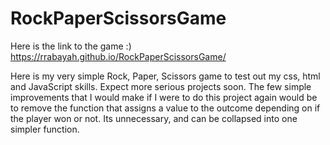 # RockPaperScissorsGame

Here is the link to the game :) https://rrabayah.github.io/RockPaperScissorsGame/

Here is my very simple Rock, Paper, Scissors game to test out my css, html and JavaScript skills. Expect more serious projects soon. The few simple improvements that I would make if I were to do this project again would be to remove the function that assigns a value to the outcome depending on if the player won or not. Its unnecessary, and can be collapsed into one simpler function.
